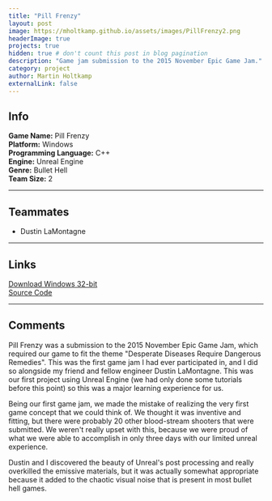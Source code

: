 ```yaml
---
title: "Pill Frenzy"
layout: post
image: https://mholtkamp.github.io/assets/images/PillFrenzy2.png
headerImage: true
projects: true
hidden: true # don't count this post in blog pagination
description: "Game jam submission to the 2015 November Epic Game Jam."
category: project
author: Martin Holtkamp
externalLink: false
---
```


## Info

**Game Name:** Pill Frenzy  
**Platform:** Windows  
**Programming Language:** C++  
**Engine:** Unreal Engine  
**Genre:** Bullet Hell  
**Team Size:** 2  

---

## Teammates 

* Dustin LaMontagne

---

## Links

[Download Windows 32-bit](https://drive.google.com/open?id=0Bz6zRTgs-_fBcEpSSjItSGVGNjg)  
[Source Code](https://github.com/mholtkamp/pill-frenzy)

---

## Comments

Pill Frenzy was a submission to the 2015 November Epic Game Jam, which required our game to fit the theme "Desperate Diseases Require Dangerous Remedies". This was the first game jam I had ever participated in, and I did so alongside my friend and fellow engineer Dustin LaMontagne. This was our first project using Unreal Engine (we had only done some tutorials before this point) so this was a major learning experience for us.

Being our first game jam, we made the mistake of realizing the very first game concept that we could think of. We thought it was inventive and fitting, but there were probably 20 other blood-stream shooters that were submitted. We weren't really upset with this, because we were proud of what we were able to accomplish in only three days with our limited unreal experience.

Dustin and I discovered the beauty of Unreal's post processing and really overkilled the emissive materials, but it was actually somewhat appropriate because it added to the chaotic visual noise that is present in most bullet hell games.

